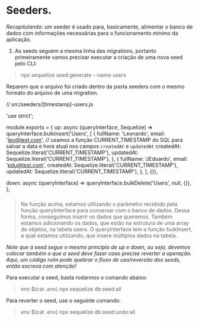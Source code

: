
# Seeders.

*Recapitulando*: um seeder é usado para, basicamente, alimentar o banco de dados com informações necessárias para o funcionamento mínimo da aplicação.


1. As seeds seguem a mesma linha das migrations, portanto primeiramente vamos precisar executar a criação de uma nova seed pelo CLI:

> npx sequelize seed:generate --name users

Reparem que o arquivo foi criado dentro da pasta seeders com o mesmo formato do arquivo de uma migration.

// src/seeders/[timestamp]-users.js

'use strict';

module.exports = {
  up: async (queryInterface, Sequelize) => queryInterface.bulkInsert('Users',
    [
      {
        fullName: 'Leonardo',
        email: 'leo@test.com',
        // usamos a função CURRENT_TIMESTAMP do SQL para salvar a data e hora atual nos campos `createdAt` e `updatedAt`
        createdAt: Sequelize.literal('CURRENT_TIMESTAMP'),
        updatedAt: Sequelize.literal('CURRENT_TIMESTAMP'),
      },
      {
        fullName: 'JEduardo',
        email: 'edu@test.com',
        createdAt: Sequelize.literal('CURRENT_TIMESTAMP'),
        updatedAt: Sequelize.literal('CURRENT_TIMESTAMP'),
      },
    ], {}),

  down: async (queryInterface) => queryInterface.bulkDelete('Users', null, {}),
};

###
> Na função acima, estamos utilizando o parâmetro recebido pela função queryInterface para conversar com o banco de dados. Dessa forma, conseguimos inserir os dados que queremos. Também estamos adicionando os dados, que estão na estrutura de uma array de objetos, na tabela users. O queryInterface tem a função bulkInsert, a qual estamos utilizando, que insere múltiplos dados na tabela.

 *Note que a seed segue o mesmo princípio de up e down, ou seja, devemos colocar também o que a seed deve fazer caso precise reverter a operação. Aqui, um código ruim pode quebrar o fluxo de uso/reversão dos seeds, então escreva com atenção!*

Para executar a seed, basta rodarmos o comando abaixo:

> env $(cat .env) npx sequelize db:seed:all

Para reverter o seed, use o seguinte comando:

> env $(cat .env) npx sequelize db:seed:undo:all



